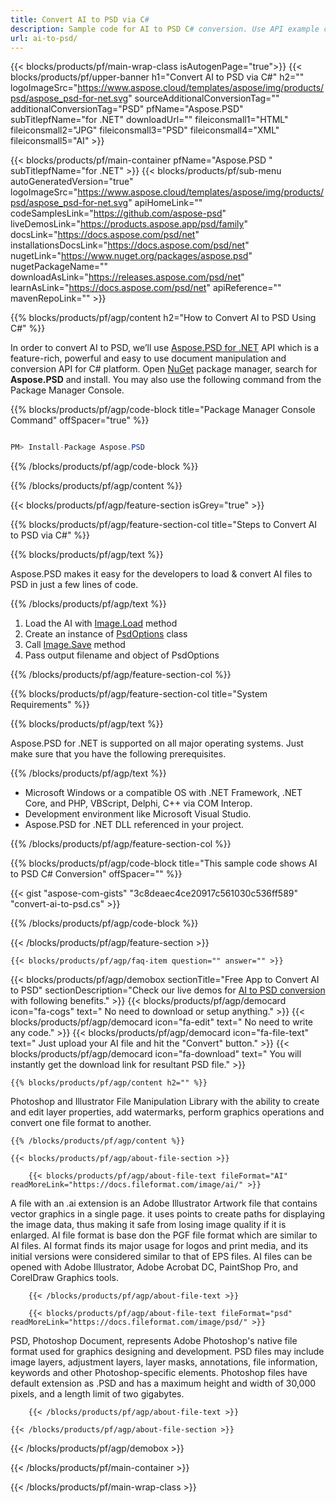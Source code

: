 ```yaml
---
title: Convert AI to PSD via C#
description: Sample code for AI to PSD C# conversion. Use API example code for batch AI files to PSD conversion within VB.NET, Asp.NET or any .NET based application.
url: ai-to-psd/
---
```


{{< blocks/products/pf/main-wrap-class isAutogenPage="true">}}
{{< blocks/products/pf/upper-banner h1="Convert AI to PSD via C#" h2="" logoImageSrc="https://www.aspose.cloud/templates/aspose/img/products/psd/aspose_psd-for-net.svg" sourceAdditionalConversionTag="" additionalConversionTag="PSD" pfName="Aspose.PSD" subTitlepfName="for .NET" downloadUrl="" fileiconsmall1="HTML" fileiconsmall2="JPG" fileiconsmall3="PSD" fileiconsmall4="XML" fileiconsmall5="AI" >}}

{{< blocks/products/pf/main-container pfName="Aspose.PSD " subTitlepfName="for .NET" >}}
{{< blocks/products/pf/sub-menu autoGeneratedVersion="true" logoImageSrc="https://www.aspose.cloud/templates/aspose/img/products/psd/aspose_psd-for-net.svg" apiHomeLink="" codeSamplesLink="https://github.com/aspose-psd" liveDemosLink="https://products.aspose.app/psd/family" docsLink="https://docs.aspose.com/psd/net" installationsDocsLink="https://docs.aspose.com/psd/net" nugetLink="https://www.nuget.org/packages/aspose.psd" nugetPackageName="" downloadAsLink="https://releases.aspose.com/psd/net" learnAsLink="https://docs.aspose.com/psd/net" apiReference="" mavenRepoLink="" >}}

{{% blocks/products/pf/agp/content h2="How to Convert AI to PSD Using C#" %}}

In order to convert AI to PSD, we’ll use <a href="/psd/{{< lang-code >}}net">Aspose.PSD for .NET</a> API which is a feature-rich, powerful and easy to use document manipulation and conversion API for C# platform. Open <a href="https://www.nuget.org/packages/aspose.psd">NuGet</a> package manager, search for <b>Aspose.PSD</b> and install. You may also use the following command from the Package Manager Console.

{{% blocks/products/pf/agp/code-block title="Package Manager Console Command" offSpacer="true" %}}

```cs

PM> Install-Package Aspose.PSD

```

{{% /blocks/products/pf/agp/code-block %}}

{{% /blocks/products/pf/agp/content %}}

{{< blocks/products/pf/agp/feature-section isGrey="true" >}}

{{% blocks/products/pf/agp/feature-section-col title="Steps to Convert AI to PSD via C#" %}}

{{% blocks/products/pf/agp/text %}}

 Aspose.PSD makes it easy for the developers to load & convert AI files to PSD in just a few lines of code.

{{% /blocks/products/pf/agp/text %}}

1. Load the AI with [Image.Load](https://apireference.aspose.com/psd/net/aspose.psd/image/methods/load/index) method
1. Create an instance of [PsdOptions](https://apireference.aspose.com/psd/net/aspose.psd.imageoptions/PsdOptions) class
1. Call [Image.Save](https://apireference.aspose.com/psd/net/aspose.psd/image/methods/save/index) method
1. Pass output filename and object of PsdOptions

{{% /blocks/products/pf/agp/feature-section-col %}}

{{% blocks/products/pf/agp/feature-section-col title="System Requirements" %}}

{{% blocks/products/pf/agp/text %}}

 Aspose.PSD for .NET is supported on all major operating systems. Just make sure that you have the following prerequisites.

{{% /blocks/products/pf/agp/text %}}

-  Microsoft Windows or a compatible OS with .NET Framework, .NET Core, and PHP, VBScript, Delphi, C++ via COM Interop.
-  Development environment like Microsoft Visual Studio.
-  Aspose.PSD for .NET DLL referenced in your project.

{{% /blocks/products/pf/agp/feature-section-col %}}

{{% blocks/products/pf/agp/code-block title="This sample code shows AI to PSD C# Conversion" offSpacer="" %}}

{{< gist "aspose-com-gists" "3c8deaec4ce20917c561030c536ff589" "convert-ai-to-psd.cs" >}}

{{% /blocks/products/pf/agp/code-block %}}

{{< /blocks/products/pf/agp/feature-section >}}

    {{< blocks/products/pf/agp/faq-item question="" answer="" >}}
 

<!-- aboutfile Starts -->

{{< blocks/products/pf/agp/demobox sectionTitle="Free App to Convert AI to PSD" sectionDescription="Check our live demos for [AI to PSD conversion](https://products.aspose.app/psd/conversion/ai-to-psd) with following benefits." >}}
        {{< blocks/products/pf/agp/democard icon="fa-cogs" text=" No need to download or setup anything." >}}
        {{< blocks/products/pf/agp/democard icon="fa-edit" text=" No need to write any code." >}}
        {{< blocks/products/pf/agp/democard icon="fa-file-text" text=" Just upload your AI file and hit the \"Convert\" button." >}}
        {{< blocks/products/pf/agp/democard icon="fa-download" text=" You will instantly get the download link for resultant PSD file." >}}

    {{% blocks/products/pf/agp/content h2="" %}}

Photoshop and Illustrator File Manipulation Library with the ability to create and edit layer properties, add watermarks, perform graphics operations and convert one file format to another.



    {{% /blocks/products/pf/agp/content %}}

    {{< blocks/products/pf/agp/about-file-section >}}

        {{< blocks/products/pf/agp/about-file-text fileFormat="AI" readMoreLink="https://docs.fileformat.com/image/ai/" >}}
A file with an .ai extension is an Adobe Illustrator Artwork file that contains vector graphics in a single page. it uses points to create paths for displaying the image data, thus making it safe from losing image quality if it is enlarged. AI file format is base don the PGF file format which are similar to AI files. AI format finds its major usage for logos and print media, and its initial versions were considered similar to that of EPS files. AI files can be opened with Adobe Illustrator, Adobe Acrobat DC, PaintShop Pro, and CorelDraw Graphics tools.

        {{< /blocks/products/pf/agp/about-file-text >}}

        {{< blocks/products/pf/agp/about-file-text fileFormat="psd" readMoreLink="https://docs.fileformat.com/image/psd/" >}}
PSD, Photoshop Document, represents Adobe Photoshop's native file format used for graphics designing and development. PSD files may include image layers, adjustment layers, layer masks, annotations, file information, keywords and other Photoshop-specific elements. Photoshop files have default extension as .PSD and has a maximum height and width of 30,000 pixels, and a length limit of two gigabytes.

        {{< /blocks/products/pf/agp/about-file-text >}}

    {{< /blocks/products/pf/agp/about-file-section >}}

{{< /blocks/products/pf/agp/demobox >}}

<!-- aboutfile Ends -->



{{< /blocks/products/pf/main-container >}}
    
{{< /blocks/products/pf/main-wrap-class >}}
